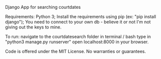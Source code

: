 Django App for searching courtdates

Requirements: 
  Python 3;
  Install the requirements using pip (ex: "pip install django");
  You need to connect to your own db - believe it or not I'm not giving out the keys to mine.
  
To run: 
  navigate to the courtdatesearch folder in terminal / bash
  type in "python3 manage.py runserver"
  open localhost:8000 in your browser.

Code is offered under the MIT License. No warranties or guarantees.
